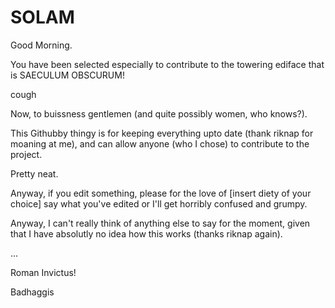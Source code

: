 SOLAM
=====
Good Morning.

You have been selected especially to contribute to the towering ediface that is SAECULUM OBSCURUM!

cough

Now, to buissness gentlemen (and quite possibly women, who knows?).

This Githubby thingy is for keeping everything upto date (thank riknap for moaning at me), and can allow anyone (who I chose) to contribute to the project.

Pretty neat.

Anyway, if you edit something, please for the love of [insert diety of your choice] say what you've edited or I'll get horribly confused and grumpy.

Anyway, I can't really think of anything else to say for the moment, given that I have absolutly no idea how this works (thanks riknap again).

...

Roman Invictus!

Badhaggis
